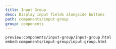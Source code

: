```yaml
---
title: Input Group
desc: Display input fields alongside buttons
path: components/input-group
group: components
---
```


`preview:components/input-group/input-group.html`
`embed:components/input-group/input-group.html`
